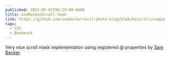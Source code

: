 ```yaml
---
published: 2025-05-01T08:19:09-0400
title: useMaskedScroll hook
link: https://github.com/sambecker/exif-photo-blog/blob/main/src/components/useMaskedScroll.ts
tags:
  - CSS
  - Bookmark
---
```


Very nice scroll mask implementation using registered @ properties by [Sam Becker](https://x.com/sambecker).
